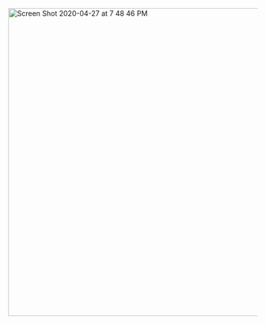 <img width="622" alt="Screen Shot 2020-04-27 at 7 48 46 PM" src="https://user-images.githubusercontent.com/57469926/80434745-402cd600-88c0-11ea-9204-a5a3407e755d.png">
